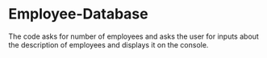 # Employee-Database
The code asks for number of employees and asks the user for inputs about the description of employees and displays it on the console.
